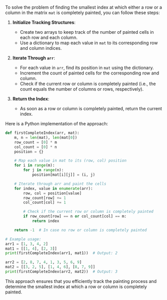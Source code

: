 To solve the problem of finding the smallest index at which either a row or a column in the matrix `mat` is completely painted, you can follow these steps:

1. **Initialize Tracking Structures**:
   - Create two arrays to keep track of the number of painted cells in each row and each column.
   - Use a dictionary to map each value in `mat` to its corresponding row and column indices.

2. **Iterate Through `arr`**:
   - For each value in `arr`, find its position in `mat` using the dictionary.
   - Increment the count of painted cells for the corresponding row and column.
   - Check if the current row or column is completely painted (i.e., the count equals the number of columns or rows, respectively).

3. **Return the Index**:
   - As soon as a row or column is completely painted, return the current index.

Here is a Python implementation of the approach:

```python
def firstCompleteIndex(arr, mat):
    m, n = len(mat), len(mat[0])
    row_count = [0] * m
    col_count = [0] * n
    position = {}

    # Map each value in mat to its (row, col) position
    for i in range(m):
        for j in range(n):
            position[mat[i][j]] = (i, j)

    # Iterate through arr and paint the cells
    for index, value in enumerate(arr):
        row, col = position[value]
        row_count[row] += 1
        col_count[col] += 1

        # Check if the current row or column is completely painted
        if row_count[row] == n or col_count[col] == m:
            return index

    return -1  # In case no row or column is completely painted

# Example usage:
arr1 = [1, 3, 4, 2]
mat1 = [[1, 4], [2, 3]]
print(firstCompleteIndex(arr1, mat1))  # Output: 2

arr2 = [2, 8, 7, 4, 1, 3, 5, 6, 9]
mat2 = [[3, 2, 5], [1, 4, 6], [8, 7, 9]]
print(firstCompleteIndex(arr2, mat2))  # Output: 3
```

This approach ensures that you efficiently track the painting process and determine the smallest index at which a row or column is completely painted.

